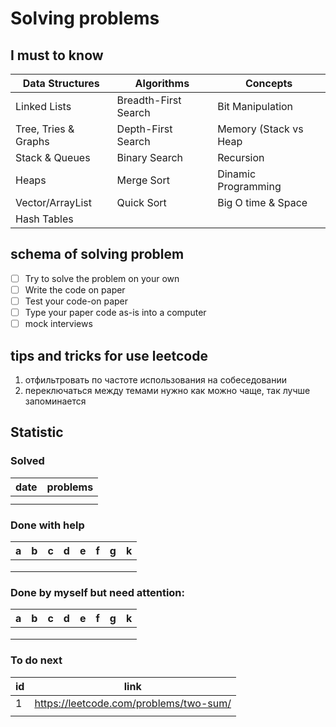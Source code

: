 # Solving problems

## I must to know

| Data Structures      | Algorithms           | Concepts              |
|----------------------|----------------------|-----------------------|
| Linked Lists         | Breadth-First Search | Bit Manipulation      |
| Tree, Tries & Graphs | Depth-First Search   | Memory (Stack vs Heap |
| Stack & Queues       | Binary Search        | Recursion             |
| Heaps                | Merge Sort           | Dinamic Programming   |
| Vector/ArrayList     | Quick Sort           | Big O time & Space    |
| Hash Tables          |                      |                       |


## schema of solving problem
* [ ] Try to solve the problem on your own
* [ ] Write the code on paper
* [ ] Test your code-on paper
* [ ] Type your paper code as-is into a computer
* [ ] mock interviews

## tips and tricks for use leetcode
1. отфильтровать по частоте использования на собеседовании
2. переключаться между темами нужно как можно чаще, так лучше запоминается


## Statistic

### Solved
| date                    | problems |
|-------------------------|----------|
|                         |          |
|                         |          |

### Done with help

| a | b | c | d | e | f | g | k |
|---|---|---|---|---|---|---|---|
|   |   |   |   |   |   |   |   |
|   |   |   |   |   |   |   |   |
|   |   |   |   |   |   |   |   |

### Done by myself but need attention:

| a | b | c | d | e | f | g | k |
|---|---|---|---|---|---|---|---|
|   |   |   |   |   |   |   |   |
|   |   |   |   |   |   |   |   |
|   |   |   |   |   |   |   |   |

### To do next

| id | link                                   |
|----|----------------------------------------|
| 1  | https://leetcode.com/problems/two-sum/ |
|    |                                        |
